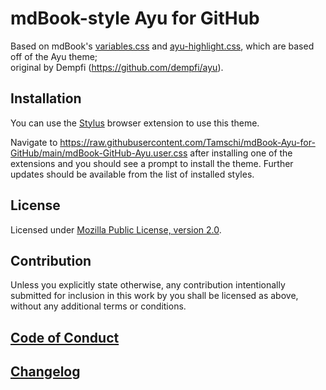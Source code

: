 # mdBook-style Ayu for GitHub

Based on mdBook's [variables.css](https://github.com/rust-lang/mdBook/blob/59f2a9bf4ed62f7ad37ff8a14887886ca16ef576/src/theme/css/variables.css) and [ayu-highlight.css](https://github.com/rust-lang/mdBook/blob/59f2a9bf4ed62f7ad37ff8a14887886ca16ef576/src/theme/ayu-highlight.css), which are based off of the Ayu theme;  
original by Dempfi (<https://github.com/dempfi/ayu>).

## Installation

You can use the [Stylus](https://add0n.com/stylus.html) browser extension to use this theme.

Navigate to <https://raw.githubusercontent.com/Tamschi/mdBook-Ayu-for-GitHub/main/mdBook-GitHub-Ayu.user.css> after installing one of the extensions and you should see a prompt to install the theme. Further updates should be available from the list of installed styles.

## License

Licensed under [Mozilla Public License, version 2.0](https://www.mozilla.org/en-US/MPL/2.0/).

## Contribution

Unless you explicitly state otherwise, any contribution intentionally submitted for inclusion in this work by you shall be licensed as above, without any additional terms or conditions.

## [Code of Conduct](CODE_OF_CONDUCT.md)

## [Changelog](CHANGELOG.md)
